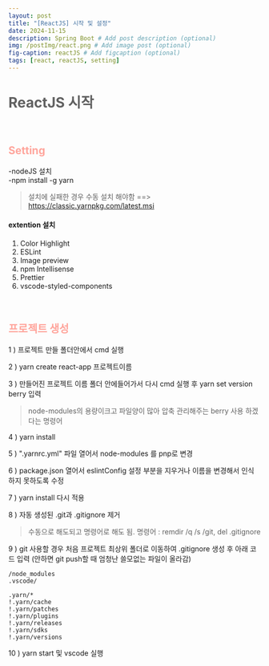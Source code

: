 ```yaml
---
layout: post
title: "[ReactJS] 시작 및 설정"
date: 2024-11-15
description: Spring Boot # Add post description (optional)
img: /postImg/react.png # Add image post (optional)
fig-caption: reactJS # Add figcaption (optional)
tags: [react, reactJS, setting]
---
```

# <span style="color:#616161; font-weight:bold;">ReactJS 시작</span>

<br />

## <span style="color:#ffa59c; font-weight:bold;">Setting</span>
-nodeJS 설치   
-npm install -g yarn   

> 설치에 실패한 경우 수동 설치 해야함 ==>  https://classic.yarnpkg.com/latest.msi   

#### extention 설치

1) Color Highlight   
2) ESLint   
3) Image preview   
4) npm Intellisense   
5) Prettier   
6) vscode-styled-components   

<br />

## <span style="color:#ffa59c; font-weight:bold;">프로젝트 생성<span>

1 ) 프로젝트 만들 폴더안에서 cmd 실행    

2 ) yarn create react-app 프로젝트이름   

3 ) 만들어진 프로젝트 이름 폴더 안에들어가서 다시 cmd 실행 후 yarn set version berry 입력   

> node-modules의 용량이크고 파일양이 많아 압축 관리해주는 berry 사용 하겠다는 명령어   

4 ) yarn install   

5 ) ".yarnrc.yml" 파일 열어서 node-modules 를 pnp로 변경   

6 ) package.json 열어서 eslintConfig 설정 부분을 지우거나 이름을 변경해서 인식하지 못하도록 수정   

7 ) yarn install 다시 적용   

8 ) 자동 생성된 .git과 .gitignore 제거 

> 수동으로 해도되고 명령어로 해도 됨. 명령어 : remdir /q /s /git, del .gitignore   

9 ) git 사용할 경우 처음 프로젝트 최상위 폴더로 이동하여 .gitignore 생성 후 아래 코드 입력 (안하면 git push할 때 엄청난 쓸모없는 파일이 올라감)   

```
/node_modules
.vscode/

.yarn/*
!.yarn/cache
!.yarn/patches
!.yarn/plugins
!.yarn/releases
!.yarn/sdks
!.yarn/versions
```

10 ) yarn start 및 vscode 실행   

